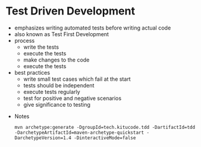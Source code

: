 # Test Driven Development
- emphasizes writing automated tests before writing actual code
- also known as Test First Development
- process
    - write the tests
    - execute the tests
    - make changes to the code
    - execute the tests
- best practices
    - write small test cases which fail at the start
    - tests should be independent
    - execute tests regularly
    - test for positive and negative scenarios
    - give significance to testing

* Notes
    ```
    mvn archetype:generate -DgroupId=tech.kitucode.tdd -DartifactId=tdd -DarchetypeArtifactId=maven-archetype-quickstart -DarchetypeVersion=1.4 -DinteractiveMode=false
    ``` 